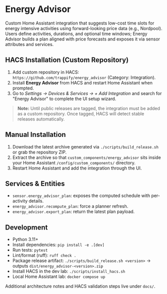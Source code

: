 # Energy Advisor

Custom Home Assistant integration that suggests low-cost time slots for energy intensive activities using forward-looking price data (e.g., Nordpool). Users define activities, durations, and optional time windows; Energy Advisor builds a plan aligned with price forecasts and exposes it via sensor attributes and services.

## HACS Installation (Custom Repository)

1. Add custom repository in HACS: `https://github.com/trappify/energy_advisor` (Category: Integration).
2. Install **Energy Advisor** from HACS and restart Home Assistant when prompted.
3. Go to *Settings → Devices & Services → + Add Integration* and search for "Energy Advisor" to complete the UI setup wizard.

> **Note:** Until public releases are tagged, the integration must be added as a custom repository. Once tagged, HACS will detect stable releases automatically.

## Manual Installation

1. Download the latest archive generated via `./scripts/build_release.sh` or grab the repository ZIP.
2. Extract the archive so that `custom_components/energy_advisor` sits inside your Home Assistant `/config/custom_components/` directory.
3. Restart Home Assistant and add the integration through the UI.

## Services & Entities

- `sensor.energy_advisor_plan`: exposes the computed schedule with per-activity details.
- `energy_advisor.recompute_plan`: force a planner refresh.
- `energy_advisor.export_plan`: return the latest plan payload.

## Development

- Python 3.11+
- Install dependencies: `pip install -e .[dev]`
- Run tests: `pytest`
- Lint/format (ruff): `ruff check .`
- Package release artifact: `./scripts/build_release.sh <version>` → outputs `dist/energy_advisor-<version>.zip`
- Install HACS in the dev lab: `./scripts/install_hacs.sh`
- Local Home Assistant lab: `docker compose up`

Additional architecture notes and HACS validation steps live under `docs/`.
